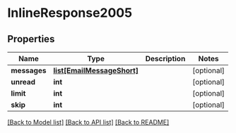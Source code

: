 # InlineResponse2005

## Properties
Name | Type | Description | Notes
------------ | ------------- | ------------- | -------------
**messages** | [**list[EmailMessageShort]**](EmailMessageShort.md) |  | [optional] 
**unread** | **int** |  | [optional] 
**limit** | **int** |  | [optional] 
**skip** | **int** |  | [optional] 

[[Back to Model list]](../README.md#documentation-for-models) [[Back to API list]](../README.md#documentation-for-api-endpoints) [[Back to README]](../README.md)

